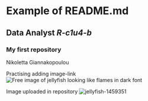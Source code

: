 # Example of README.md
## **Data Analyst _R-c1u4-b_**
### My first repository
Nikoletta Giannakopoulou

Practising adding image-link
![Free image of jellyfish looking like flames in dark font](https://www.freeimages.com/photo/jellyfish-1459351.jpg)

Image uploaded in repository
![jellyfish-1459351](https://github.com/Nicole-Gianna/rep1/assets/156697913/c48f95ea-5dda-48cf-bc4a-51dfda22b112)
